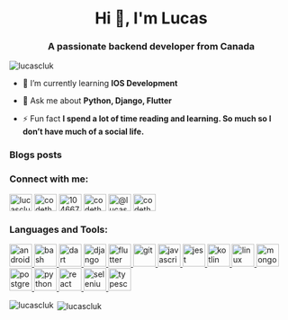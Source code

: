 <h1 align="center">Hi 👋, I'm Lucas</h1>
<h3 align="center">A passionate backend developer from Canada</h3>

<p align="left"> <img src="https://komarev.com/ghpvc/?username=lucascluk" alt="lucascluk" /> </p>

- 🌱 I’m currently learning **IOS Development**

- 💬 Ask me about **Python, Django, Flutter**


- ⚡ Fun fact **I spend a lot of time reading and learning. So much so I don’t have much of a social life.**

### Blogs posts
<!-- BLOG-POST-LIST:START -->
<!-- BLOG-POST-LIST:END -->

<p align="left"> 
<h3 align="left">Connect with me:</h3>
<a href="https://dev.to/lucascluk" target="blank"><img align="center" src="https://cdn.jsdelivr.net/npm/simple-icons@3.0.1/icons/dev-dot-to.svg" alt="lucascluk" height="30" width="40" /></a>
<a href="https://twitter.com/codertheory" target="blank"><img align="center" src="https://cdn.jsdelivr.net/npm/simple-icons@3.0.1/icons/twitter.svg" alt="codetheory" height="30" width="40" /></a>
<a href="https://stackoverflow.com/users/10466743" target="blank"><img align="center" src="https://cdn.jsdelivr.net/npm/simple-icons@3.0.1/icons/stackoverflow.svg" alt="10466743" height="30" width="40" /></a>
<a href="https://instagram.com/codertheory" target="blank"><img align="center" src="https://cdn.jsdelivr.net/npm/simple-icons@3.0.1/icons/instagram.svg" alt="codetheory" height="30" width="40" /></a>
<a href="https://medium.com/@lucas_10010" target="blank"><img align="center" src="https://cdn.jsdelivr.net/npm/simple-icons@3.0.1/icons/medium.svg" alt="@lucas_10010" height="30" width="40" /></a>
<a href="https://www.youtube.com/c/codertheory" target="blank"><img align="center" src="https://cdn.jsdelivr.net/npm/simple-icons@3.0.1/icons/youtube.svg" alt="codetheory" height="30" width="40" /></a>
</p>

<h3 align="left">Languages and Tools:</h3>
<p align="left"> <a href="https://developer.android.com" target="_blank"> <img src="https://devicons.github.io/devicon/devicon.git/icons/android/android-original-wordmark.svg" alt="android" width="40" height="40"/> </a> <a href="https://www.gnu.org/software/bash/" target="_blank"> <img src="https://www.vectorlogo.zone/logos/gnu_bash/gnu_bash-icon.svg" alt="bash" width="40" height="40"/> </a> <a href="https://dart.dev" target="_blank"> <img src="https://www.vectorlogo.zone/logos/dartlang/dartlang-icon.svg" alt="dart" width="40" height="40"/> </a> <a href="https://www.djangoproject.com/" target="_blank"> <img src="https://devicons.github.io/devicon/devicon.git/icons/django/django-original.svg" alt="django" width="40" height="40"/> </a> <a href="https://flutter.dev" target="_blank"> <img src="https://www.vectorlogo.zone/logos/flutterio/flutterio-icon.svg" alt="flutter" width="40" height="40"/> </a> <a href="https://git-scm.com/" target="_blank"> <img src="https://www.vectorlogo.zone/logos/git-scm/git-scm-icon.svg" alt="git" width="40" height="40"/> </a> <a href="https://developer.mozilla.org/en-US/docs/Web/JavaScript" target="_blank"> <img src="https://devicons.github.io/devicon/devicon.git/icons/javascript/javascript-original.svg" alt="javascript" width="40" height="40"/> </a> <a href="https://jestjs.io" target="_blank"> <img src="https://www.vectorlogo.zone/logos/jestjsio/jestjsio-icon.svg" alt="jest" width="40" height="40"/> </a> <a href="https://kotlinlang.org" target="_blank"> <img src="https://www.vectorlogo.zone/logos/kotlinlang/kotlinlang-icon.svg" alt="kotlin" width="40" height="40"/> </a> <a href="https://www.linux.org/" target="_blank"> <img src="https://devicons.github.io/devicon/devicon.git/icons/linux/linux-original.svg" alt="linux" width="40" height="40"/> </a> <a href="https://www.mongodb.com/" target="_blank"> <img src="https://devicons.github.io/devicon/devicon.git/icons/mongodb/mongodb-original-wordmark.svg" alt="mongodb" width="40" height="40"/> </a> <a href="https://www.postgresql.org" target="_blank"> <img src="https://devicons.github.io/devicon/devicon.git/icons/postgresql/postgresql-original-wordmark.svg" alt="postgresql" width="40" height="40"/> </a> <a href="https://www.python.org" target="_blank"> <img src="https://devicons.github.io/devicon/devicon.git/icons/python/python-original.svg" alt="python" width="40" height="40"/> </a> <a href="https://reactjs.org/" target="_blank"> <img src="https://devicons.github.io/devicon/devicon.git/icons/react/react-original-wordmark.svg" alt="react" width="40" height="40"/> </a> <a href="https://www.selenium.dev" target="_blank"> <img src="https://raw.githubusercontent.com/detain/svg-logos/780f25886640cef088af994181646db2f6b1a3f8/svg/selenium-logo.svg" alt="selenium" width="40" height="40"/> </a> <a href="https://www.typescriptlang.org/" target="_blank"> <img src="https://devicons.github.io/devicon/devicon.git/icons/typescript/typescript-original.svg" alt="typescript" width="40" height="40"/> </a> </p>

<p><img align="left" src="https://github-readme-stats.vercel.app/api/top-langs/?username=lucascluk&layout=compact" alt="lucascluk" /></p>

<p>&nbsp;<img align="center" src="https://github-readme-stats.vercel.app/api?username=lucascluk&show_icons=true" alt="lucascluk" /></p>

